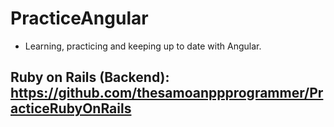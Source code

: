 # PracticeAngular

* Learning, practicing and keeping up to date with Angular.

## Ruby on Rails (Backend): https://github.com/thesamoanppprogrammer/PracticeRubyOnRails

